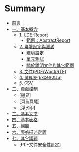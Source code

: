 # Summary

* [前言](README.md)
* [一、基本概念](documents/ch01/README.md)
  * [1. UDE-Report](documents/ch01/ch01.md)
    * [範例：AbstractReport](documents/ch01/AbstractReport.md)
  * [2. 環境設定與測試](documents/ch01/ch01-env.md)
    * [環境設定](documents/ch01/ch01-config.md)
    * [單元測試](documents/ch01/ch01-unittest.md)
    * [關於說明文件的其它範例](documents/ch01/ch01-sample.md)
  * [3. 文件(PDF/Word/RTF)](documents/ch01/ch01-pdf.md)
  * [4. 試算表(Excel/ODS)](documents/ch01/ch01-excel.md)
  * [5. CSV](documents/ch01/ch01-csv.md)
* [二、頁面控制](documents/ch02/README.md)
  * [邊界]
  * [頁首頁尾]
  * [浮水印]
* [三、基本文字](documents/ch03/README.md)
* [四、基本表格](documents/ch04/README.md)
* [五、繪圖](documents/ch05/README.md)
* [六、表格描述定義](documents/ch06/README.md)
* [七、其它議題](documents/ch07/README.md)
  * [PDF文件安全性設定]


